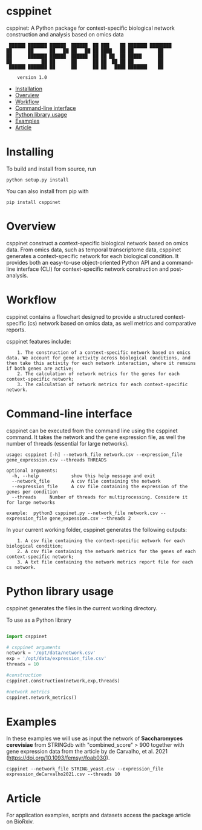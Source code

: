 # csppinet
csppinet: A Python package for context-specific biological network construction and analysis based on omics data

```shell
 ██████ ███████ ██████  ██████  ██ ███    ██ ███████ ████████ 
██      ██      ██   ██ ██   ██ ██ ████   ██ ██         ██    
██      ███████ ██████  ██████  ██ ██ ██  ██ █████      ██    
██           ██ ██      ██      ██ ██  ██ ██ ██         ██    
 ██████ ███████ ██      ██      ██ ██   ████ ███████    ██ 
 ```
        version 1.0


- [Installation](#installing)
- [Overview](#overview)
- [Workflow](#workflow)
- [Command-line interface](#command-line-interface)
- [Python library usage](#python-library-usage)
- [Examples](#examples)
- [Article](#article)

# Installing

To build and install from source, run

```shell
python setup.py install
```
You can also install from pip with

```shell
pip install csppinet
``` 

# Overview

csppinet construct a context-specific biological network based on omics data. From omics data, such as temporal transcriptome data, csppinet generates a context-specific network for each biological condition. It provides both an easy-to-use object-oriented Python API and a command-line interface (CLI) for context-specific network construction and post-analysis. 

# Workflow

csppinet contains a flowchart designed to provide a structured context-specific (cs) network based on omics data, as well metrics and comparative reports.

csppinet features include:

        1. The construction of a context-specific network based on omics data. We account for gene activity across biological conditions, and then take this activity for each network interaction, where it remains if both genes are active;
        2. The calculation of network metrics for the genes for each context-specific network;
        3. The calculation of network metrics for each context-specific network.

# Command-line interface

csppinet can be executed from the command line using the csppinet command. It takes the network and the gene expression file, as well the number of threads (essential for large networks). 

```
usage: csppinet [-h] --network_file network.csv --expression_file gene_expression.csv --threads THREADS

optional arguments:
  -h, --help            show this help message and exit
  --network_file        A csv file containing the network
  --expression_file     A csv file containing the expression of the genes per condition
  --threads     Number of threads for multiprocessing. Considere it for large networks

example:  python3 csppinet.py --network_file network.csv --expression_file gene_expession.csv --threads 2
```
In your current working folder, csppinet generates the following outputs:

        1. A csv file containing the context-specific network for each biological condition;
        2. A csv file containing the network metrics for the genes of each context-specific network;
        3. A txt file containing the network metrics report file for each cs network. 
 
# Python library usage

csppinet generates the files in the  current working directory. 

To use as a Python library

```python

import csppinet

# csppinet arguments
network = '/opt/data/network.csv'
exp = '/opt/data/expression_file.csv'
threads = 10

#construction
csppinet.construction(network,exp,threads)

#network metrics
csppinet.network_metrics()

```

# Examples

In these examples we will use as input the network of **Saccharomyces cerevisiae** from STRINGdb with "combined_score" > 900 together with gene expression data from the article by de Carvalho, et al. 2021 (https://doi.org/10.1093/femsyr/foab030).

```shell
csppinet --network_file STRING_yeast.csv --expression_file expression_deCarvalho2021.csv --threads 10
```

# Article

For application examples, scripts and datasets access the package article on BioRxiv.
